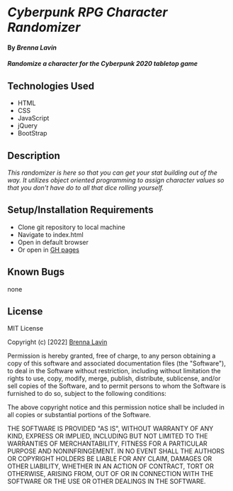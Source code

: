 # _Cyberpunk RPG Character Randomizer_

#### By _**Brenna Lavin**_

#### _Randomize a character for the Cyberpunk 2020 tabletop game_

## Technologies Used

* HTML
* CSS
* JavaScript
* jQuery
* BootStrap

## Description

_This randomizer is here so that you can get your stat building out of the way. It utilizes object oriented programming to assign character values so that you don't have do to all that dice rolling yourself._

## Setup/Installation Requirements

* Clone git repository to local machine
* Navigate to index.html
* Open in default browser
* Or open in [GH pages](https://lavinbrenna.github.io/characterGenerator/)

## Known Bugs

none

## License

MIT License

Copyright (c) [2022] [Brenna Lavin](https://github.com/lavinbrenna)

Permission is hereby granted, free of charge, to any person obtaining a copy
of this software and associated documentation files (the "Software"), to deal
in the Software without restriction, including without limitation the rights
to use, copy, modify, merge, publish, distribute, sublicense, and/or sell
copies of the Software, and to permit persons to whom the Software is
furnished to do so, subject to the following conditions:

The above copyright notice and this permission notice shall be included in all
copies or substantial portions of the Software.

THE SOFTWARE IS PROVIDED "AS IS", WITHOUT WARRANTY OF ANY KIND, EXPRESS OR
IMPLIED, INCLUDING BUT NOT LIMITED TO THE WARRANTIES OF MERCHANTABILITY,
FITNESS FOR A PARTICULAR PURPOSE AND NONINFRINGEMENT. IN NO EVENT SHALL THE
AUTHORS OR COPYRIGHT HOLDERS BE LIABLE FOR ANY CLAIM, DAMAGES OR OTHER
LIABILITY, WHETHER IN AN ACTION OF CONTRACT, TORT OR OTHERWISE, ARISING FROM,
OUT OF OR IN CONNECTION WITH THE SOFTWARE OR THE USE OR OTHER DEALINGS IN THE
SOFTWARE.
